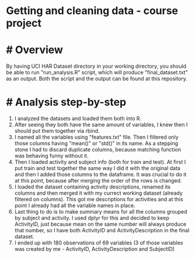 # Getting and cleaning data - course project

# # Overview

By having UCI HAR Dataset directory in your working directory, you should be able to run "run_analysis.R" script, which will produce "final_dataset.txt" as an output. Both the script and the output can be found at this repository.

# # Analysis step-by-step

1. I analyzed the datasets and loaded them both into R.
2. After seeing they both have the same amount of variables, I knew then I should put them together via rbind.
3. I named all the variables using "features.txt" file. Then I filtered only those columns having "mean()" or "std()" in its name. As a stepping stone I had to discard duplicate columns, because matching function was behaving funny without it. 
4. Then I loaded activity and subject info (both for train and test). At first I put train and test together the same way I did it with the original data and then I added those columns to the dataframe. It was crucial to do it at this point, because after merging the order of the rows is changed.
5. I loaded the dataset containing activity descriptions, renamed its columns and then merged it with my currect working dataset (already filtered on columns). This got me descriptions for activities and at this point I already had all the variable names in place.
6. Last thing to do is to make summary means for all the columns grouped by subject and activity. I used dplyr for this and decided to keep ActivityID, just because mean on the same number will always produce that number, so I have both ActivityID and ActivityDescription in the final dataset.
7. I ended up with 180 observations of 69 variables (3 of those variables was created by me - ActivityID, ActivityDescription and SubjectID)
